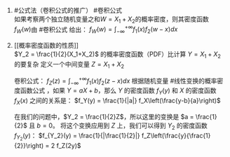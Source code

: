 1. #公式法（卷积公式的推广）  #卷积公式  
	如果考察两个独立随机变量之和$W = X_1 + X_2$的概率密度，则其密度函数$f_W(w)$由 #卷积公式 给出：
    $f_W(w) = \int_{-\infty}^{+\infty} f_1(x)f_2(w-x)dx$
2. [[概率密度函数的性质]]  
	 $Y_2 = \frac{1}{2}(X_1+X_2)$ 的概率密度函数（PDF）比计算 $Y = X_1 + X_2$ 的要复杂
	定义一个中间变量 $Z = X_1 + X_2$
	
	卷积公式：
	$f_Z(z) = \int_{-\infty}^{+\infty} f_1(x) f_2(z-x) dx$
	根据随机变量 #线性变换的概率密度函数公式 ，如果 $Y = aX + b$，那么 $Y$ 的密度函数 $f_Y(y)$ 和 $X$ 的密度函数 $f_X(x)$ 之间的关系是：
	$f_Y(y) = \frac{1}{|a|} f_X\left(\frac{y-b}{a}\right)$
	
	在我们的问题中，$Y_2 = \frac{1}{2}Z$，所以这里的变换是 $a = \frac{1}{2}$ 且 $b=0$。
	将这个变换应用到 $Z$ 上，我们可以得到 $Y_2$ 的密度函数 $f_{Y_2}(y)$：
	$f_{Y_2}(y) = \frac{1}{|\frac{1}{2}|} f_Z\left(\frac{y}{\frac{1}{2}}\right) = 2 f_Z(2y)$
